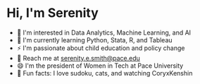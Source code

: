 # Hi, I'm Serenity
- 🤔 I'm interested in Data Analytics, Machine Learning, and AI
- 🌱 I'm currently learning Python, Stata, R, and Tableau
- ⚡ I'm passionate about child education and policy change
- 🔭 Reach me at serenity.e.smith@pace.edu
- 😄 I'm the president of Women in Tech at Pace University
- 💬 Fun facts: I love sudoku, cats, and watching CoryxKenshin

<!--
**garfsters/garfsters** is a ✨ _special_ ✨ repository because its `README.md` (this file) appears on your GitHub profile.

Here are some ideas to get you started:

- 🔭 I’m currently working on ...
- 🌱 I’m currently learning ...
- 👯 I’m looking to collaborate on ...
- 🤔 I’m looking for help with ...
- 💬 Ask me about ...
- 📫 How to reach me: ...
- 😄 Pronouns: ...
- ⚡ Fun fact: ...
-->
